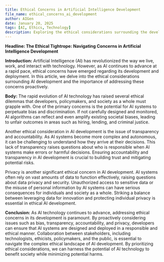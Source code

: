 ```yaml
---
title: Ethical Concerns in Artificial Intelligence Development
file_name: ethical_concerns_ai_development
author: AIGen
date: January 20, 2025
tags: [AI, Ethics, Technology]
description: Exploring the ethical considerations surrounding the development of Artificial Intelligence.
---
```


**Headline: The Ethical Tightrope: Navigating Concerns in Artificial Intelligence Development**

**Introduction:**
Artificial Intelligence (AI) has revolutionized the way we live, work, and interact with technology. However, as AI continues to advance at a rapid pace, ethical concerns have emerged regarding its development and deployment. In this article, we delve into the ethical considerations surrounding AI development and the importance of addressing these concerns proactively.

**Body:**
The rapid evolution of AI technology has raised several ethical dilemmas that developers, policymakers, and society as a whole must grapple with. One of the primary concerns is the potential for AI systems to perpetuate bias and discrimination. If not carefully designed and monitored, AI algorithms can reflect and even amplify existing societal biases, leading to unfair outcomes in areas such as hiring, lending, and criminal justice.

Another ethical consideration in AI development is the issue of transparency and accountability. As AI systems become more complex and autonomous, it can be challenging to understand how they arrive at their decisions. This lack of transparency raises questions about who is responsible when AI systems make errors or harmful decisions. Ensuring accountability and transparency in AI development is crucial to building trust and mitigating potential risks.

Privacy is another significant ethical concern in AI development. AI systems often rely on vast amounts of data to function effectively, raising questions about data privacy and security. Unauthorized access to sensitive data or the misuse of personal information by AI systems can have serious consequences for individuals and society as a whole. Striking a balance between leveraging data for innovation and protecting individual privacy is essential in ethical AI development.

**Conclusion:**
As AI technology continues to advance, addressing ethical concerns in its development is paramount. By proactively considering issues such as bias, transparency, accountability, and privacy, developers can ensure that AI systems are designed and deployed in a responsible and ethical manner. Collaboration between stakeholders, including technologists, ethicists, policymakers, and the public, is essential to navigate the complex ethical landscape of AI development. By prioritizing ethical considerations, we can harness the potential of AI technology to benefit society while minimizing potential harms.